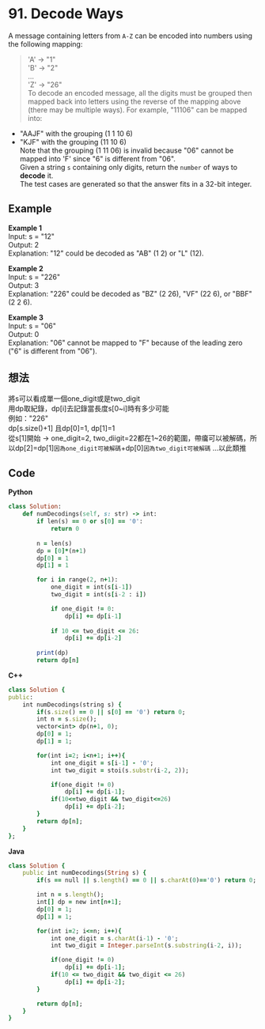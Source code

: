 # 91. Decode Ways
A message containing letters from `A-Z` can be encoded into numbers using the following mapping:  

> 'A' -> "1"  
> 'B' -> "2"  
> ...  
> 'Z' -> "26"  
To decode an encoded message, all the digits must be grouped then mapped back into letters using the reverse of the mapping above (there may be multiple ways). For example, "11106" can be mapped into:  

- "AAJF" with the grouping (1 1 10 6)  
- "KJF" with the grouping (11 10 6)  
Note that the grouping (1 11 06) is invalid because "06" cannot be mapped into 'F' since "6" is different from "06".  
Given a string `s` containing only digits, return the `number` of ways to **decode** it.  
The test cases are generated so that the answer fits in a 32-bit integer.  

 
## Example
**Example 1**  
Input: s = "12"  
Output: 2  
Explanation: "12" could be decoded as "AB" (1 2) or "L" (12).  

**Example 2**  
Input: s = "226"  
Output: 3  
Explanation: "226" could be decoded as "BZ" (2 26), "VF" (22 6), or "BBF" (2 2 6).  

**Example 3**  
Input: s = "06"  
Output: 0  
Explanation: "06" cannot be mapped to "F" because of the leading zero ("6" is different from "06").  

## 想法
將s可以看成單一個one_digit或是two_digit  
用dp取紀錄，dp[i]去記錄當長度s[0~i]時有多少可能  
例如："226"  
dp[s.size()+1] 且dp[0]=1, dp[1]=1  
從s[1]開始 -> one_digit=2, two_diigit=22都在1~26的範圍，帶癟可以被解碼，所以dp[2]=dp[1]`因為one_digit可被解碼`+dp[0]`因為two_digit可被解碼`
...以此類推  

## Code
**Python**
```ruby
class Solution:
    def numDecodings(self, s: str) -> int:
        if len(s) == 0 or s[0] == '0':
            return 0
        
        n = len(s)
        dp = [0]*(n+1)
        dp[0] = 1
        dp[1] = 1

        for i in range(2, n+1):
            one_digit = int(s[i-1])
            two_digit = int(s[i-2 : i])

            if one_digit != 0:
                dp[i] += dp[i-1]
            
            if 10 <= two_digit <= 26:
                dp[i] += dp[i-2]
        
        print(dp)
        return dp[n]
```
**C++**
```ruby
class Solution {
public:
    int numDecodings(string s) {
        if(s.size() == 0 || s[0] == '0') return 0;
        int n = s.size();
        vector<int> dp(n+1, 0);
        dp[0] = 1;
        dp[1] = 1;

        for(int i=2; i<n+1; i++){
            int one_digit = s[i-1] - '0';
            int two_digit = stoi(s.substr(i-2, 2));

            if(one_digit != 0)
                dp[i] += dp[i-1];
            if(10<=two_digit && two_digit<=26)
                dp[i] += dp[i-2];
        }
        return dp[n];
    }
};
```
**Java**
```ruby
class Solution {
    public int numDecodings(String s) {
        if(s == null || s.length() == 0 || s.charAt(0)=='0') return 0;

        int n = s.length();
        int[] dp = new int[n+1];
        dp[0] = 1;
        dp[1] = 1;

        for(int i=2; i<=n; i++){
            int one_digit = s.charAt(i-1) - '0';
            int two_digit = Integer.parseInt(s.substring(i-2, i));

            if(one_digit != 0)
                dp[i] += dp[i-1];
            if(10 <= two_digit && two_digit <= 26)
                dp[i] += dp[i-2];
        }

        return dp[n];
    }
}
```
